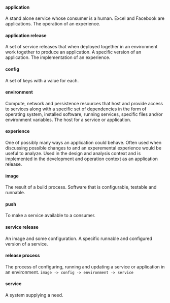 #### application
A stand alone service whose consumer is a human. Excel and Facebook are applications. The operation of an experience.

#### application release
A set of service releases that when deployed together in an environment work together to produce an application. A specific version of an application. The implementation of an experience.

#### config
A set of keys with a value for each.

#### environment
Compute, network and persistence resources that host and provide access to services along with a specific set of dependencies in the form of operating system, installed software, running services, specific files and/or environment variables. The host for a service or application.

#### experience
One of possibly many ways an application could behave. Often used when discussing possible changes to and an experemental experience would be useful to analyze. Used in the design and analysis context and is implemented in the development and operation context as an application release.

#### image
The result of a build process. Software that is configurable, testable and runnable.

#### push
To make a service available to a consumer.

#### service release
An image and some configuration. A specific runnable and configured version of a service.

#### release process
The process of configuring, running and updating a service or application in an environment.
```image -> config -> environment -> service```

#### service
A system supplying a need.
